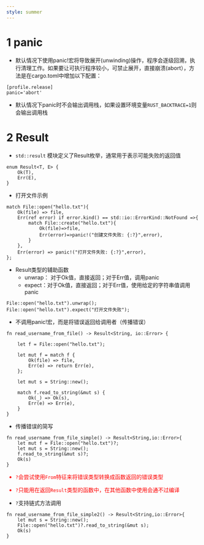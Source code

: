 ```yaml
---
style: summer
---
```

# 1 panic

* 默认情况下使用panic!宏将导致展开(unwinding)操作，程序会逐级回溯，执行清理工作。如果要让可执行程序较小，可禁止展开，直接崩溃(abort），方法是在cargo.toml中增加以下配置：
```
[profile.release]
panic='abort'
```
* 默认情况下panic时不会输出调用栈，如果设置环境变量`RUST_BACKTRACE=1`则会输出调用栈

# 2 Result

* ```std::result``` 模块定义了Result枚举，通常用于表示可能失败的返回值

```
enum Result<T, E> {
    Ok(T),
    Err(E),
}
```
* 打开文件示例

```
match File::open("hello.txt"){
	Ok(file) => file,
	Err(ref error) if error.kind() == std::io::ErrorKind::NotFound =>{
		match File::create("hello.txt"){
			Ok(file)=>file,
			Err(error)=>panic!("创建文件失败: {:?}",error),
		}
	},
	Err(error) => panic!("打开文件失败: {:?}",error),
};
```
* Result类型的辅助函数
  * unwrap： 对于Ok值，直接返回；对于Err值，调用panic
  * expect：对于Ok值，直接返回；对于Err值，使用给定的字符串值调用panic
```
File::open("hello.txt").unwrap();
File::open("hello.txt").expect("打开文件失败");
```
* 不调用panic!宏，而是将错误返回给调用者（传播错误）

```
fn read_username_from_file() -> Result<String, io::Error> {

	let f = File::open("hello.txt");

	let mut f = match f {
		Ok(file) => file,
		Err(e) => return Err(e),
	};

	let mut s = String::new();

	match f.read_to_string(&mut s) {
		Ok(_) => Ok(s),
		Err(e) => Err(e),
	}
}
```
* 传播错误的简写

```
fn read_username_from_file_simple() -> Result<String,io::Error>{
	let mut f = File::open("hello.txt")?;
	let mut s = String::new();
	f.read_to_string(&mut s)?;
	Ok(s)
}
```
<font color="red">

* ```?```会尝试使用```From```特征来将错误类型转换成函数返回的错误类型

</font><font color="red">
* ```?```只能用在返回```Result```类型的函数中，在其他函数中使用会通不过编译
</font>

* ```?```支持链式方法调用

```
fn read_username_from_file_simple2() -> Result<String,io::Error>{
	let mut s = String::new();
	File::open("hello.txt")?.read_to_string(&mut s);
	Ok(s)
}
```